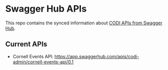 # Swagger Hub APIs

This repo contains the synced information about [CODI APIs from Swagger Hub](https://app.swaggerhub.com/apis/codi-admin).

## Current APIs

- Cornell Events API: https://app.swaggerhub.com/apis/codi-admin/cornell-events-api/0.1
